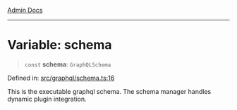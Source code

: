 [Admin Docs](/)

***

# Variable: schema

> `const` **schema**: `GraphQLSchema`

Defined in: [src/graphql/schema.ts:16](https://github.com/Sourya07/talawa-api/blob/583d62db9438de398bb9012a4a2617e2cb268b08/src/graphql/schema.ts#L16)

This is the executable graphql schema.
The schema manager handles dynamic plugin integration.
